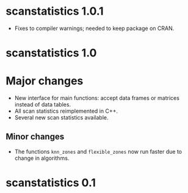 # scanstatistics 1.0.1

* Fixes to compiler warnings; needed to keep package on CRAN.

# scanstatistics 1.0

# Major changes

* New interface for main functions: accept data frames or matrices instead of
  data tables.
* All scan statistics reimplemented in C++.
* Several new scan statistics available.

## Minor changes

* The functions `knn_zones` and `flexible_zones` now run faster due to change
  in algorithms.

# scanstatistics 0.1
